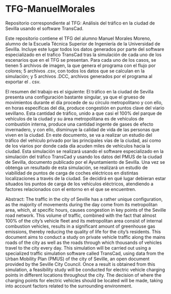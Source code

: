 # TFG-ManuelMorales
Repositorio correspondiente al TFG: Análisis del tráfico en la ciudad de Sevilla usando el software TransCad.

Este repositorio contiene el TFG del alumno Manuel Morales Moreno, alumno de la Escuela Técnica Superior de Ingeniería de la Universidad de Sevilla.
Incluye este lugar todos los datos generados por parte del software especializado en el trafico TransCad tras la simulación de cada uno de los escenarios que en el TFG se presentan. Para cada uno de los casos, se tienen 5 archivos de imagen, la que genera el programa con el flujo por colores; 5 archivos .csv, con todos los datos que se calculan en la simulación; y 5 archivos .DCC, archivos generados por el programa al exportar el . csv.

El resumen del trabajo es el siguiente:
El tráfico en la ciudad de Sevilla presenta una configuración bastante singular, ya que el grueso de movimientos durante el día procede de su círculo metropolitano y con ello, en horas específicas del día, produce congestión en puntos clave del viario sevillano. Esta cantidad de tráfico, unido a que casi el 100% del parque de vehículos de la ciudad y su área metropolitana es de vehículos de combustión interna, produce una cantidad ingente de gases de efecto invernadero, y con ello, disminuye la calidad de vida de las personas que viven en la ciudad.
En este documento, se va a realizar un estudio del tráfico del vehículo privado por las principales vías de la ciudad, así como de los viarios por donde cada día acuden miles de vehículos hacia la ciudad. Esta simulación se realizará usando el software especializado en la simulación del tráfico TransCad y usando los datos del PMUS de la ciudad de Sevilla, documento publicado por el Ayuntamiento de Sevilla.
Una vez se obtenga un resultado de esta simulación, se realizará un estudio de viabilidad de puntos de carga de coches eléctricos en distintas localizaciones a través de la ciudad. Se decidirá en qué lugar debieran estar situados los puntos de carga de los vehículos eléctricos, atendiendo a factores relacionados con el entorno en el que se encuentren.

Abstract:
The traffic in the city of Seville has a rather unique configuration, as the majority of movements during the day come from its metropolitan area, which, at specific hours, causes congestion in key points of the Seville road network. This volume of traffic, combined with the fact that almost 100% of the city’s vehicle fleet and its metropolitan area consist of internal combustion vehicles, results in a significant amount of greenhouse gas emissions, thereby reducing the quality of life for the city’s residents.
This document aims to conduct a study on private vehicle traffic along the mains roads of the city as well as the roads through which thousands of vehicles travel to the city every day. This simulation will be carried out using a specialized traffic simulation software called TransCad, using data from the Urban Mobility Plan (PMUS) of the city of Seville, an open document provided by the Seville City Council.
Once a result is obtained from this simulation, a feasibility study will be conducted for electric vehicle charging points in different locations throughout the city. The decision of where the charging points for electric vehicles should be located will be made, taking into account factors related to the surrounding environment.
